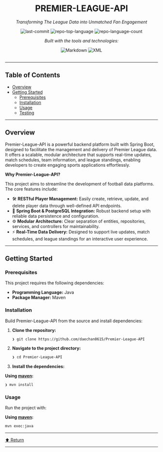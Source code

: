 <div id="top">

<!-- HEADER STYLE: CLASSIC -->
<div align="center">

# PREMIER-LEAGUE-API

<em>Transforming The League Data into Unmatched Fan Engagement</em>

<!-- BADGES -->
<img src="https://img.shields.io/github/last-commit/daechan0615/Premier-League-API?style=flat&logo=git&logoColor=white&color=0080ff" alt="last-commit">
<img src="https://img.shields.io/github/languages/top/daechan0615/Premier-League-API?style=flat&color=0080ff" alt="repo-top-language">
<img src="https://img.shields.io/github/languages/count/daechan0615/Premier-League-API?style=flat&color=0080ff" alt="repo-language-count">

<em>Built with the tools and technologies:</em>

<img src="https://img.shields.io/badge/Markdown-000000.svg?style=flat&logo=Markdown&logoColor=white" alt="Markdown">
<img src="https://img.shields.io/badge/XML-005FAD.svg?style=flat&logo=XML&logoColor=white" alt="XML">

</div>
<br>

---

## Table of Contents

- [Overview](#overview)
- [Getting Started](#getting-started)
  - [Prerequisites](#prerequisites)
  - [Installation](#installation)
  - [Usage](#usage)
  - [Testing](#testing)

---

## Overview

Premier-League-API is a powerful backend platform built with Spring Boot, designed to facilitate the management and delivery of Premier League data. It offers a scalable, modular architecture that supports real-time updates, match schedules, team information, and league standings, enabling developers to create engaging sports applications effortlessly.

**Why Premier-League-API?**

This project aims to streamline the development of football data platforms. The core features include:

- 🛠️ **RESTful Player Management:** Easily create, retrieve, update, and delete player data through well-defined API endpoints.
- 💾 **Spring Boot & PostgreSQL Integration:** Robust backend setup with reliable data persistence and configuration.
- ⚙️ **Modular Architecture:** Clear separation of entities, repositories, services, and controllers for maintainability.
- ⚡ **Real-Time Data Delivery:** Designed to support live updates, match schedules, and league standings for an interactive user experience.

---

## Getting Started

### Prerequisites

This project requires the following dependencies:

- **Programming Language:** Java
- **Package Manager:** Maven

### Installation

Build Premier-League-API from the source and install dependencies:

1. **Clone the repository:**

   ```sh
   ❯ git clone https://github.com/daechan0615/Premier-League-API
   ```

2. **Navigate to the project directory:**

   ```sh
   ❯ cd Premier-League-API
   ```

3. **Install the dependencies:**

**Using [maven](https://maven.apache.org/):**

```sh
❯ mvn install
```

### Usage

Run the project with:

**Using [maven](https://maven.apache.org/):**

```sh
mvn exec:java
```

---

<div align="left"><a href="#top">⬆ Return</a></div>

---
